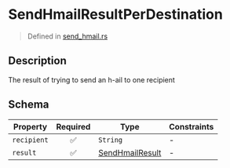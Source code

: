 # SendHmailResultPerDestination
> Defined in [send_hmail.rs](../../../../../interface/src/interface/routes/native/send_hmail.rs)

## Description
The result of trying to send an h-ail to one recipient

## Schema

| Property | Required | Type | Constraints |
| --- | :---: | --- | --- |
| `recipient` | ✅ | `String` |  -  |
| `result` | ✅ | [SendHmailResult](../../../routes/native/send_hmail/SendHmailResult.md) |  -  |


